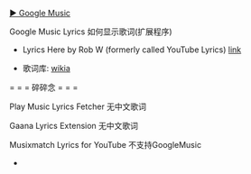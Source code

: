 
[▶️ Google Music](https://play.google.com/music)

Google Music Lyrics 如何显示歌词(扩展程序)

- Lyrics Here by Rob W
(formerly called YouTube Lyrics) [link](https://chrome.google.com/webstore/detail/lyrics-here-by-rob-w/lifkpflabnobkgbjpcmocmgcajlecbcp)

- 歌词库: [wikia](http://lyrics.wikia.com/wiki/光良:天堂)

= = = 碎碎念 = = =

Play Music Lyrics Fetcher
无中文歌词

Gaana Lyrics Extension
无中文歌词

Musixmatch Lyrics for YouTube
不支持GoogleMusic


-
